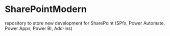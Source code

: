# SharePointModern
repository to store new development for SharePoint (SPfx, Power Automate, Power Apps, Power BI, Add-ins)
